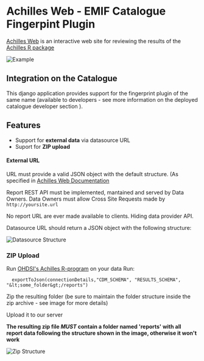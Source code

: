 # Achilles Web - EMIF Catalogue Fingerpint Plugin

[Achilles Web](https://github.com/OHDSI/AchillesWeb) is an interactive web site for reviewing the results of the [Achilles R package](https://github.com/OHDSI/Achilles)

![Example](https://raw.githubusercontent.com/bioinformatics-ua/catalogue/new/achilles/emif/achilles/static/achilles/images/achilles_example.png)

## Integration on the Catalogue

This django application provides support for the fingerprint plugin of the same name (available to developers - see more information on the deployed catalogue developer section ).

## Features

* Support for **external data** via datasource URL
* Suport for **ZIP upload**

#### External URL

URL must provide a valid JSON object with the default structure. (As specified in [Achilles Web Documentation](https://github.com/OHDSI/AchillesWeb)

Report REST API must be implemented, mantained and served by Data Owners.
Data Owners must allow Cross Site Requests made by ` http://yoursite.url`

No report URL are ever made available to clients. Hiding data provider API.

Datasource URL should return a JSON object with the following structure:

![Datasource Structure](https://raw.githubusercontent.com/bioinformatics-ua/catalogue/new/achilles/emif/achilles/static/achilles/images/achilles_datasource_structure.png)


### ZIP Upload

Run [OHDSI's Achilles R-program](https://github.com/OHDSI/Achilles) on your data
Run:

      exportToJson(connectionDetails,"CDM_SCHEMA", "RESULTS_SCHEMA", "&lt;some_folder&gt;/reports")

Zip the resulting folder (be sure to maintain the folder structure inside the zip archive - see image for more details)

Upload it to our server

**The resulting zip file _MUST_ contain a folder named 'reports' with all report data following the structure shown in the image, otherwise it won't work**

![Zip Structure](https://raw.githubusercontent.com/bioinformatics-ua/catalogue/new/achilles/emif/achilles/static/achilles/images/achilles_zip_structure.png)
